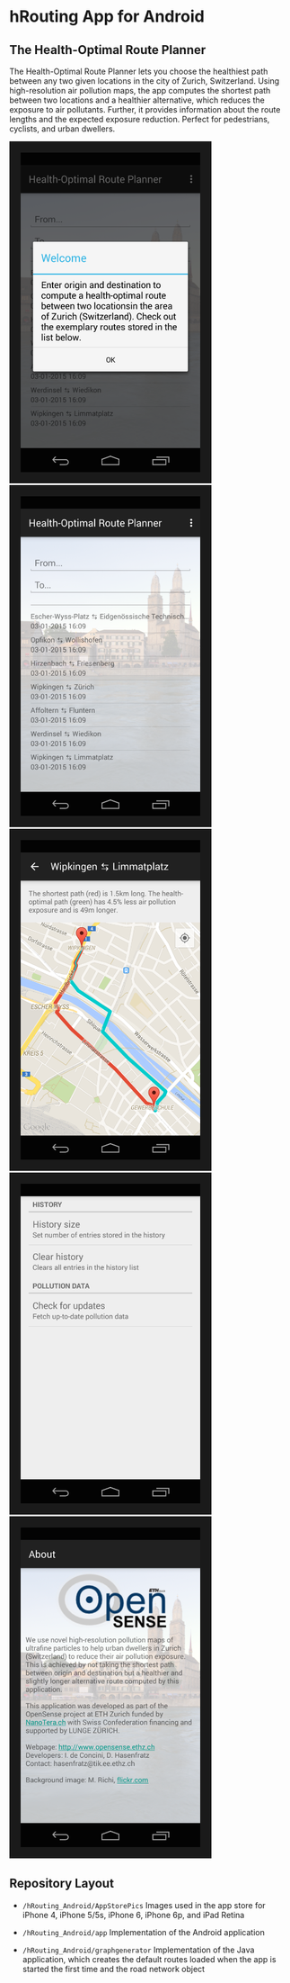 hRouting App for Android
============
The Health-Optimal Route Planner
------------

The Health-Optimal Route Planner lets you choose the healthiest path between any two given locations in the city of Zurich, Switzerland.
Using high-resolution air pollution maps, the app computes the shortest path between two locations and a healthier alternative, which reduces the exposure to air pollutants.
Further, it provides information about the route lengths and the expected exposure reduction.
Perfect for pedestrians, cyclists, and urban dwellers.

<img src="/AppStorePics/welcome.png" alt="Welcome box" width="320" height="568" border="20" />
<img src="/AppStorePics/myroute.png" alt="Route input" width="320" height="568" border="20" />
<img src="/AppStorePics/map.png" alt="Routes" width="320" height="568" border="20" />
<img src="/AppStorePics/settings.png" alt="Routes info" width="320" height="568" border="20" />
<img src="/AppStorePics/about.png" alt="History" width="320" height="568" border="20" />

Repository Layout
------------
* `/hRouting_Android/AppStorePics` Images used in the app store for iPhone 4, iPhone 5/5s, iPhone 6, iPhone 6p, and iPad Retina

* `/hRouting_Android/app` Implementation of the Android application

* `/hRouting_Android/graphgenerator` Implementation of the Java application, which creates the default routes loaded when the app is started the first time and the road network object
